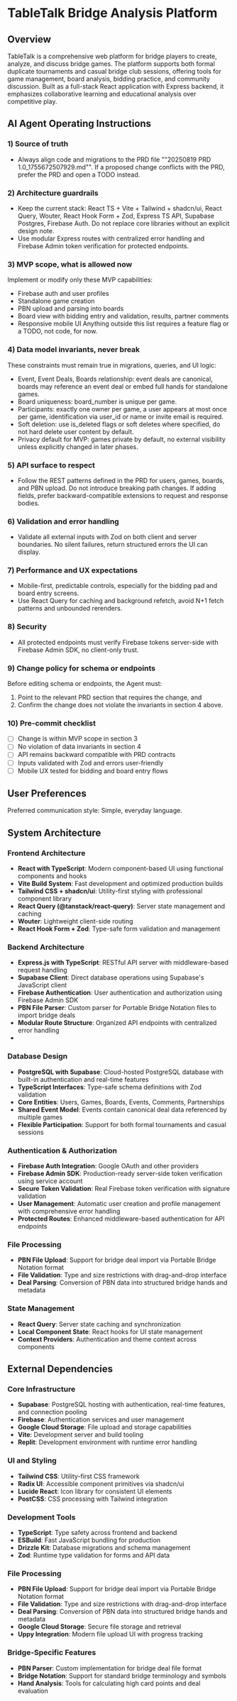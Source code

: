 # TableTalk Bridge Analysis Platform

## Overview

TableTalk is a comprehensive web platform for bridge players to create, analyze, and discuss bridge games. The platform supports both formal duplicate tournaments and casual bridge club sessions, offering tools for game management, board analysis, bidding practice, and community discussion. Built as a full-stack React application with Express backend, it emphasizes collaborative learning and educational analysis over competitive play.

## AI Agent Operating Instructions

### 1) Source of truth

- Always align code and migrations to the PRD file ""20250819 PRD 1.0_1755672507929.md"". If a proposed change conflicts with the PRD, prefer the PRD and open a TODO instead.

### 2) Architecture guardrails

- Keep the current stack: React TS + Vite + Tailwind + shadcn/ui, React Query, Wouter, React Hook Form + Zod, Express TS API, Supabase Postgres, Firebase Auth. Do not replace core libraries without an explicit design note.
- Use modular Express routes with centralized error handling and Firebase Admin token verification for protected endpoints.

### 3) MVP scope, what is allowed now

Implement or modify only these MVP capabilities:
- Firebase auth and user profiles
- Standalone game creation
- PBN upload and parsing into boards
- Board view with bidding entry and validation, results, partner comments
- Responsive mobile UI
Anything outside this list requires a feature flag or a TODO, not code, for now.

### 4) Data model invariants, never break

These constraints must remain true in migrations, queries, and UI logic:
- Event, Event Deals, Boards relationship: event deals are canonical, boards may reference an event deal or embed full hands for standalone games.
- Board uniqueness: board_number is unique per game.
- Participants: exactly one owner per game, a user appears at most once per game, identification via user_id or name or invite email is required.
- Soft deletion: use is_deleted flags or soft deletes where specified, do not hard delete user content by default.
- Privacy default for MVP: games private by default, no external visibility unless explicitly changed in later phases.

### 5) API surface to respect

- Follow the REST patterns defined in the PRD for users, games, boards, and PBN upload. Do not introduce breaking path changes. If adding fields, prefer backward-compatible extensions to request and response bodies.

### 6) Validation and error handling

- Validate all external inputs with Zod on both client and server boundaries. No silent failures, return structured errors the UI can display.

### 7) Performance and UX expectations

- Mobile-first, predictable controls, especially for the bidding pad and board entry screens.
- Use React Query for caching and background refetch, avoid N+1 fetch patterns and unbounded rerenders.

### 8) Security

- All protected endpoints must verify Firebase tokens server-side with Firebase Admin SDK, no client-only trust.

### 9) Change policy for schema or endpoints

Before editing schema or endpoints, the Agent must:
1. Point to the relevant PRD section that requires the change, and
2. Confirm the change does not violate the invariants in section 4 above.

### 10) Pre-commit checklist

- [ ] Change is within MVP scope in section 3
- [ ] No violation of data invariants in section 4
- [ ] API remains backward compatible with PRD contracts
- [ ] Inputs validated with Zod and errors user-friendly
- [ ] Mobile UX tested for bidding and board entry flows

## User Preferences

Preferred communication style: Simple, everyday language.

## System Architecture

### Frontend Architecture
- **React with TypeScript**: Modern component-based UI using functional components and hooks
- **Vite Build System**: Fast development and optimized production builds
- **Tailwind CSS + shadcn/ui**: Utility-first styling with professional component library
- **React Query (@tanstack/react-query)**: Server state management and caching
- **Wouter**: Lightweight client-side routing
- **React Hook Form + Zod**: Type-safe form validation and management

### Backend Architecture
- **Express.js with TypeScript**: RESTful API server with middleware-based request handling
- **Supabase Client**: Direct database operations using Supabase's JavaScript client
- **Firebase Authentication**: User authentication and authorization using Firebase Admin SDK
- **PBN File Parser**: Custom parser for Portable Bridge Notation files to import bridge deals
- **Modular Route Structure**: Organized API endpoints with centralized error handling
- 
### Database Design
- **PostgreSQL with Supabase**: Cloud-hosted PostgreSQL database with built-in authentication and real-time features
- **TypeScript Interfaces**: Type-safe schema definitions with Zod validation
- **Core Entities**: Users, Games, Boards, Events, Comments, Partnerships
- **Shared Event Model**: Events contain canonical deal data referenced by multiple games
- **Flexible Participation**: Support for both formal tournaments and casual sessions

### Authentication & Authorization
- **Firebase Auth Integration**: Google OAuth and other providers
- **Firebase Admin SDK**: Production-ready server-side token verification using service account
- **Secure Token Validation**: Real Firebase token verification with signature validation
- **User Management**: Automatic user creation and profile management with comprehensive error handling
- **Protected Routes**: Enhanced middleware-based authentication for API endpoints

### File Processing
- **PBN File Upload**: Support for bridge deal import via Portable Bridge Notation format
- **File Validation**: Type and size restrictions with drag-and-drop interface
- **Deal Parsing**: Conversion of PBN data into structured bridge hands and metadata

### State Management
- **React Query**: Server state caching and synchronization
- **Local Component State**: React hooks for UI state management
- **Context Providers**: Authentication and theme context across components

## External Dependencies

### Core Infrastructure
- **Supabase**: PostgreSQL hosting with authentication, real-time features, and connection pooling
- **Firebase**: Authentication services and user management
- **Google Cloud Storage**: File upload and storage capabilities
- **Vite**: Development server and build tooling
- **Replit**: Development environment with runtime error handling

### UI and Styling
- **Tailwind CSS**: Utility-first CSS framework
- **Radix UI**: Accessible component primitives via shadcn/ui
- **Lucide React**: Icon library for consistent UI elements
- **PostCSS**: CSS processing with Tailwind integration

### Development Tools
- **TypeScript**: Type safety across frontend and backend
- **ESBuild**: Fast JavaScript bundling for production
- **Drizzle Kit**: Database migrations and schema management
- **Zod**: Runtime type validation for forms and API data

### File Processing
- **PBN File Upload**: Support for bridge deal import via Portable Bridge Notation format
- **File Validation**: Type and size restrictions with drag-and-drop interface
- **Deal Parsing**: Conversion of PBN data into structured bridge hands and metadata
- **Google Cloud Storage**: Secure file storage and retrieval
- **Uppy Integration**: Modern file upload UI with progress tracking

### Bridge-Specific Features
- **PBN Parser**: Custom implementation for bridge deal file format
- **Bridge Notation**: Support for standard bridge terminology and symbols
- **Hand Analysis**: Tools for calculating high card points and deal evaluation
